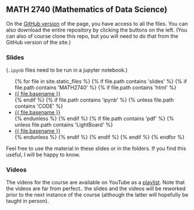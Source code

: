 ## MATH 2740 (Mathematics of Data Science)

On the [GitHub version](https://github.com/julien-arino/math-of-data-science/) of the page, you have access to all the files. You can also download the entire repository by clicking the buttons on the left. (You can also of course clone this repo, but you will need to do that from the GitHub version of the site.)

### Slides
(`.ipynb` files need to be run in a jupyter notebook.)

<ul>
{% for file in site.static_files %}
  {% if file.path contains 'slides' %}
    {% if file.path contains 'MATH2740' %}
      {% if file.path contains 'html' %}
        <li><a href="https://julien-arino.github.io/math-of-data-science/slides/{{ file.basename }}.html">{{ file.basename }}</a></li>
      {% endif %}
      {% if file.path contains 'ipynb' %}
        {% unless file.path contains 'CODE' %}
          <li><a href="https://julien-arino.github.io/math-of-data-science/slides/{{ file.basename }}.ipynb">{{ file.basename }}</a></li>
        {% endunless %}
      {% endif %}
      {% if file.path contains 'pdf' %}
        {% unless file.path contains 'LightBoard' %}
          <li><a href="https://julien-arino.github.io/math-of-data-science/slides/{{ file.basename }}.pdf">{{ file.basename }}</a></li>
        {% endunless %}
      {% endif %}
    {% endif %}
  {% endif %}
{% endfor %}
</ul>

Feel free to use the material in these slides or in the folders. If you find this useful, I will be happy to know.

### Videos

The videos for the course are available on YouTube as a [playlist](https://youtube.com/playlist?list=PLfRaznSpWo2vQAn1jVyueTuAiryDaxkH3). Note that the videos are far from perfect.. the slides and the videos will be reworked prior to the next instance of the course (although the latter will hopefully be taught in person).
